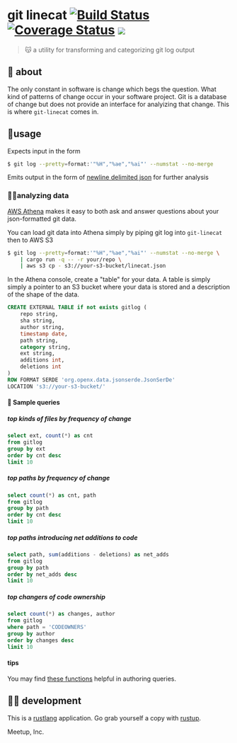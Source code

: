 # git linecat [![Build Status](https://travis-ci.com/meetup/git-linecat.svg?branch=master)](https://travis-ci.com/meetup/git-linecat) [![Coverage Status](https://coveralls.io/repos/github/meetup/git-linecat/badge.svg?branch=master)](https://coveralls.io/github/meetup/git-linecat?branch=master) [![](https://github.com/meetup/git-linecat/workflows/Main/badge.svg)](https://github.com/meetup/git-linecat/actions)

> 😽 a utility for transforming and categorizing git log output

## 🤔 about

The only constant in software is change which begs the question. What kind of patterns
of change occur in your software project. Git is a database of change but does not provide
an interface for analyizing that change. This is where `git-linecat` comes in.

## 🤸usage

Expects input in the form

```sh
$ git log --pretty=format:'"%H","%ae","%ai"' --numstat --no-merge
```

Emits output in the form of [newline delimited json](http://ndjson.org/) for further analysis

### 👩‍🔬analyzing data

[AWS Athena](https://aws.amazon.com/athena/) makes it easy to both ask and answer questions about your json-formatted git data.

You can load git data into Athena simply by piping git log into `git-linecat` then to AWS S3

```sh
$ git log --pretty=format:'"%H","%ae","%ai"' --numstat --no-merge \
	| cargo run -q -- -r your/repo \
	| aws s3 cp - s3://your-s3-bucket/linecat.json
```

In the Athena console, create a "table" for your data. A table is simply simply a pointer to an S3 bucket where your data is stored and a description of the shape of the data.

```sql
CREATE EXTERNAL TABLE if not exists gitlog (
	repo string,
	sha string,
	author string,
	timestamp date,
	path string,
	category string,
	ext string,
	additions int,
	deletions int
)
ROW FORMAT SERDE 'org.openx.data.jsonserde.JsonSerDe'
LOCATION 's3://your-s3-bucket/'
```

#### 🔎 Sample queries

##### top kinds of files by frequency of change


```sql
select ext, count(*) as cnt
from gitlog
group by ext
order by cnt desc
limit 10
```

##### top paths by frequency of change

```sql
select count(*) as cnt, path
from gitlog
group by path
order by cnt desc
limit 10
```

##### top paths introducing net additions to code

```sql
select path, sum(additions - deletions) as net_adds
from gitlog
group by path
order by net_adds desc
limit 10
```

##### top changers of code ownership

```sql
select count(*) as changes, author
from gitlog
where path = 'CODEOWNERS'
group by author
order by changes desc
limit 10
```

#### tips

You may find [these functions](https://docs.aws.amazon.com/athena/latest/ug/functions-operators-reference-section.html) helpful in authoring queries.

## 👩‍🏭 development

This is a [rustlang](https://www.rust-lang.org/en-US/) application.
Go grab yourself a copy with [rustup](https://rustup.rs/).

Meetup, Inc.
